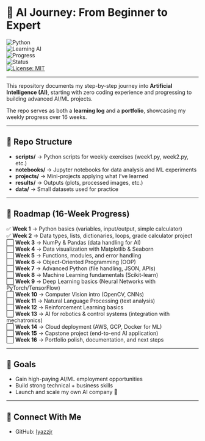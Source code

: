 # 🚀 AI Journey: From Beginner to Expert  

![Python](https://img.shields.io/badge/Python-3.10%2B-blue?logo=python&logoColor=white)  
![Learning AI](https://img.shields.io/badge/Focus-Artificial%20Intelligence-brightgreen?logo=openai)  
![Progress](https://img.shields.io/badge/Progress-2%2F16%20Weeks-yellow)  
![Status](https://img.shields.io/badge/Status-Active-success)  
[![License: MIT](https://img.shields.io/badge/License-MIT-blue.svg)](LICENSE)

---

This repository documents my step-by-step journey into **Artificial Intelligence (AI)**, starting with zero coding experience and progressing to building advanced AI/ML projects.  

The repo serves as both a **learning log** and a **portfolio**, showcasing my weekly progress over 16 weeks.  

---

## 📂 Repo Structure  

- **scripts/** → Python scripts for weekly exercises (week1.py, week2.py, etc.)  
- **notebooks/** → Jupyter notebooks for data analysis and ML experiments  
- **projects/** → Mini-projects applying what I’ve learned  
- **results/** → Outputs (plots, processed images, etc.)  
- **data/** → Small datasets used for practice  

---

## 📅 Roadmap (16-Week Progress)  

✅ **Week 1** → Python basics (variables, input/output, simple calculator)  
✅ **Week 2** → Data types, lists, dictionaries, loops, grade calculator project  
⬜ **Week 3** → NumPy & Pandas (data handling for AI)  
⬜ **Week 4** → Data visualization with Matplotlib & Seaborn  
⬜ **Week 5** → Functions, modules, and error handling  
⬜ **Week 6** → Object-Oriented Programming (OOP)  
⬜ **Week 7** → Advanced Python (file handling, JSON, APIs)  
⬜ **Week 8** → Machine Learning fundamentals (Scikit-learn)  
⬜ **Week 9** → Deep Learning basics (Neural Networks with PyTorch/TensorFlow)  
⬜ **Week 10** → Computer Vision intro (OpenCV, CNNs)  
⬜ **Week 11** → Natural Language Processing (text analysis)  
⬜ **Week 12** → Reinforcement Learning basics  
⬜ **Week 13** → AI for robotics & control systems (integration with mechatronics)  
⬜ **Week 14** → Cloud deployment (AWS, GCP, Docker for ML)  
⬜ **Week 15** → Capstone project (end-to-end AI application)  
⬜ **Week 16** → Portfolio polish, documentation, and next steps  

---

## 🎯 Goals  

- Gain high-paying AI/ML employment opportunities  
- Build strong technical + business skills  
- Launch and scale my own AI company 🚀  

---

## 🔗 Connect With Me  

- GitHub: [Iyazzjr](https://github.com/Iyazzjr)  
